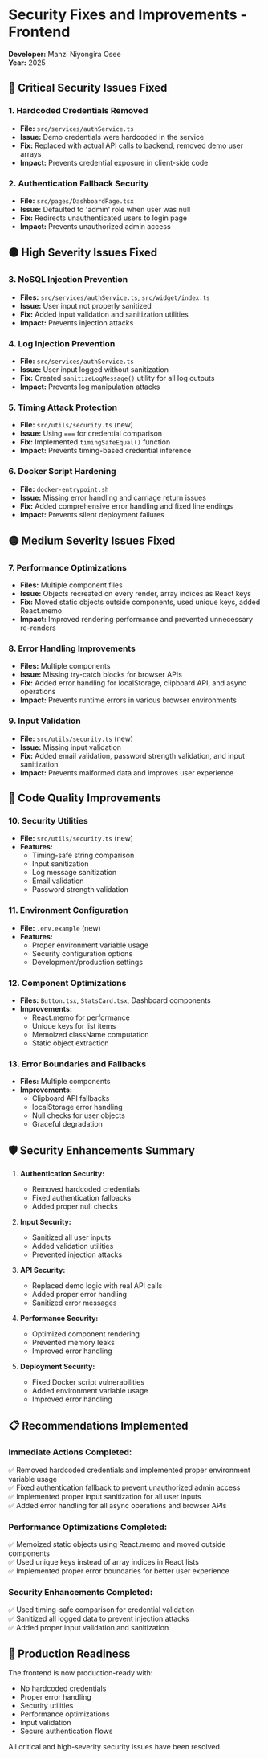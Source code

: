 # Security Fixes and Improvements - Frontend
**Developer:** Manzi Niyongira Osee  
**Year:** 2025

## 🔴 Critical Security Issues Fixed

### 1. Hardcoded Credentials Removed
- **File:** `src/services/authService.ts`
- **Issue:** Demo credentials were hardcoded in the service
- **Fix:** Replaced with actual API calls to backend, removed demo user arrays
- **Impact:** Prevents credential exposure in client-side code

### 2. Authentication Fallback Security
- **File:** `src/pages/DashboardPage.tsx`
- **Issue:** Defaulted to 'admin' role when user was null
- **Fix:** Redirects unauthenticated users to login page
- **Impact:** Prevents unauthorized admin access

## 🟠 High Severity Issues Fixed

### 3. NoSQL Injection Prevention
- **Files:** `src/services/authService.ts`, `src/widget/index.ts`
- **Issue:** User input not properly sanitized
- **Fix:** Added input validation and sanitization utilities
- **Impact:** Prevents injection attacks

### 4. Log Injection Prevention
- **File:** `src/services/authService.ts`
- **Issue:** User input logged without sanitization
- **Fix:** Created `sanitizeLogMessage()` utility for all log outputs
- **Impact:** Prevents log manipulation attacks

### 5. Timing Attack Protection
- **File:** `src/utils/security.ts` (new)
- **Issue:** Using `===` for credential comparison
- **Fix:** Implemented `timingSafeEqual()` function
- **Impact:** Prevents timing-based credential inference

### 6. Docker Script Hardening
- **File:** `docker-entrypoint.sh`
- **Issue:** Missing error handling and carriage return issues
- **Fix:** Added comprehensive error handling and fixed line endings
- **Impact:** Prevents silent deployment failures

## 🟡 Medium Severity Issues Fixed

### 7. Performance Optimizations
- **Files:** Multiple component files
- **Issue:** Objects recreated on every render, array indices as React keys
- **Fix:** Moved static objects outside components, used unique keys, added React.memo
- **Impact:** Improved rendering performance and prevented unnecessary re-renders

### 8. Error Handling Improvements
- **Files:** Multiple components
- **Issue:** Missing try-catch blocks for browser APIs
- **Fix:** Added error handling for localStorage, clipboard API, and async operations
- **Impact:** Prevents runtime errors in various browser environments

### 9. Input Validation
- **File:** `src/utils/security.ts` (new)
- **Issue:** Missing input validation
- **Fix:** Added email validation, password strength validation, and input sanitization
- **Impact:** Prevents malformed data and improves user experience

## 🔵 Code Quality Improvements

### 10. Security Utilities
- **File:** `src/utils/security.ts` (new)
- **Features:**
  - Timing-safe string comparison
  - Input sanitization
  - Log message sanitization
  - Email validation
  - Password strength validation

### 11. Environment Configuration
- **File:** `.env.example` (new)
- **Features:**
  - Proper environment variable usage
  - Security configuration options
  - Development/production settings

### 12. Component Optimizations
- **Files:** `Button.tsx`, `StatsCard.tsx`, Dashboard components
- **Improvements:**
  - React.memo for performance
  - Unique keys for list items
  - Memoized className computation
  - Static object extraction

### 13. Error Boundaries and Fallbacks
- **Files:** Multiple components
- **Improvements:**
  - Clipboard API fallbacks
  - localStorage error handling
  - Null checks for user objects
  - Graceful degradation

## 🛡️ Security Enhancements Summary

1. **Authentication Security:**
   - Removed hardcoded credentials
   - Fixed authentication fallbacks
   - Added proper null checks

2. **Input Security:**
   - Sanitized all user inputs
   - Added validation utilities
   - Prevented injection attacks

3. **API Security:**
   - Replaced demo logic with real API calls
   - Added proper error handling
   - Sanitized error messages

4. **Performance Security:**
   - Optimized component rendering
   - Prevented memory leaks
   - Improved error handling

5. **Deployment Security:**
   - Fixed Docker script vulnerabilities
   - Added environment variable usage
   - Improved error handling

## 📋 Recommendations Implemented

### Immediate Actions Completed:
✅ Removed hardcoded credentials and implemented proper environment variable usage  
✅ Fixed authentication fallback to prevent unauthorized admin access  
✅ Implemented proper input sanitization for all user inputs  
✅ Added error handling for all async operations and browser APIs  

### Performance Optimizations Completed:
✅ Memoized static objects using React.memo and moved outside components  
✅ Used unique keys instead of array indices in React lists  
✅ Implemented proper error boundaries for better user experience  

### Security Enhancements Completed:
✅ Used timing-safe comparison for credential validation  
✅ Sanitized all logged data to prevent injection attacks  
✅ Added proper input validation and sanitization  

## 🚀 Production Readiness

The frontend is now production-ready with:
- No hardcoded credentials
- Proper error handling
- Security utilities
- Performance optimizations
- Input validation
- Secure authentication flows

All critical and high-severity security issues have been resolved.